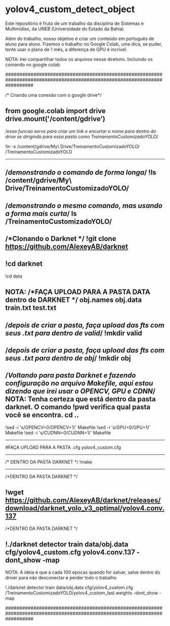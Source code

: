 # yolov4_custom_detect_object
Este repositório é fruto de um trabalho da disciplina de Sistemas e Multimídias, da UNEB (Universidade do Estado da Bahia)

Além do trabalho, nosso objetivo é criar um conteúdo em português de aluno para aluno.
Fizemos o trabalho no Google Colab, uma dica, se puder, tente usar o plano de 1 mês, a diferença de GPU é incrível.

NOTA: Irei compartilhar todos os arquivos nesse diretorio. Incluindo os comando no google colab.

##########################################################################################################################

/* Criando uma conexão com o google drive*/

from google.colab import drive
drive.mount('/content/gdrive')
-----------------------------

/*essa funcao serve para criar um link e encurtar o nome para dentro do drive se dirigindo para essa pasta como TreinamentoCustomizadoYOLO*/

!ln -s /content/gdrive/My\ Drive/TreinamentoCustomizadoYOLO/ /TreinamentoCustomizadoYOLO

-----------------------------
/*demonstrando o comando de forma longa*/
!ls /content/gdrive/My\ Drive/TreinamentoCustomizadoYOLO/
----------------------------

/*demonstrando o mesmo comando, mas usando a forma mais curta*/
ls /TreinamentoCustomizadoYOLO/
----------------------------

/*Clonando o Darknet */
!git clone https://github.com/AlexeyAB/darknet
-----------------------------

!cd darknet
----------------------------

!cd data

NOTA:
/*FAÇA UPLOAD PARA A PASTA DATA dentro de DARKNET */
obj.names
obj.data
train.txt
test.txt
---------------------------
/*depois de criar a pasta, faça upload das fts com seus .txt para dentro de valid*/
!mkdir valid
--------------------------
/*depois de criar a pasta, faça upload das fts com seus .txt para dentro de obj*/
!mkdir obj
-----------------------------

/*Voltando para pasta Darknet e fazendo configuração no arquivo Makefile, aqui estou dizendo que irei usar o OPENCV, GPU e CDNN*/
NOTA: Tenha certeza que está dentro da pasta darknet. O comando !pwd verifica qual pasta você se encontra. 
cd ..
----------------------------
!sed -i 's/OPENCV=0/OPENCV=1/' Makefile
!sed -i 's/GPU=0/GPU=1/' Makefile
!sed -i 's/CUDNN=0/CUDNN=1/' Makefile

----------------------
#FAÇA UPLOAD PARA A PASTA .cfg 
yolov4_custom.cfg 

-----------------------
/* DENTRO DA PASTA DARKNET */
!make

--------------------
/*DENTRO DA PASTA DARKNET */

!wget https://github.com/AlexeyAB/darknet/releases/download/darknet_yolo_v3_optimal/yolov4.conv.137
-----------------------------
/*DENTRO DA PASTA DARKNET */

!./darknet detector train data/obj.data cfg/yolov4_custom.cfg yolov4.conv.137 -dont_show -map
----------------------------

NOTA: A ideia é que a cada 100 epocas quando for salvar, salve dentro do driver para não desconectar e perder todo o trabalho

!./darknet detector train data/obj.data cfg/yolov4_custom.cfg /TreinamentoCustomizadoYOLO/yolov4_custom_last.weights -dont_show -map


##########################################################################################################################
